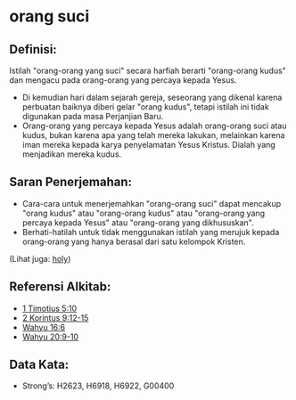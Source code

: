 # orang suci

## Definisi:

Istilah "orang-orang yang suci" secara harfiah berarti "orang-orang kudus" dan mengacu pada orang-orang yang percaya kepada Yesus.

* Di kemudian hari dalam sejarah gereja, seseorang yang dikenal karena perbuatan baiknya diberi gelar "orang kudus", tetapi istilah ini tidak digunakan pada masa Perjanjian Baru.
* Orang-orang yang percaya kepada Yesus adalah orang-orang suci atau kudus, bukan karena apa yang telah mereka lakukan, melainkan karena iman mereka kepada karya penyelamatan Yesus Kristus. Dialah yang menjadikan mereka kudus.

## Saran Penerjemahan:

* Cara-cara untuk menerjemahkan "orang-orang suci" dapat mencakup "orang kudus" atau "orang-orang kudus" atau "orang-orang yang percaya kepada Yesus" atau "orang-orang yang dikhususkan".
* Berhati-hatilah untuk tidak menggunakan istilah yang merujuk kepada orang-orang yang hanya berasal dari satu kelompok Kristen.

(Lihat juga: [holy](../kt/holy.md))

## Referensi Alkitab:

* [1 Timotius 5:10](rc://en/tn/help/1ti/05/10)
* [2 Korintus 9:12-15](rc://en/tn/help/2co/09/12)
* [Wahyu 16:6](rc://en/tn/help/rev/16/06)
* [Wahyu 20:9-10](rc://en/tn/help/rev/20/09)

## Data Kata:

* Strong’s: H2623, H6918, H6922, G00400

